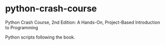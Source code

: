 # python-crash-course
Python Crash Course, 2nd Edition: A Hands-On, Project-Based Introduction to Programming

Python scripts following the book.
